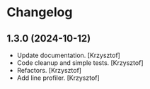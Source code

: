 Changelog
=========


1.3.0 (2024-10-12)
------------------
- Update documentation. [Krzysztof]
- Code cleanup and simple tests. [Krzysztof]
- Refactors. [Krzysztof]
- Add line profiler. [Krzysztof]
